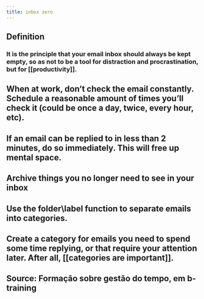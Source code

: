 ```yaml
---
title: inbox zero
---
```


## Definition
### It is the principle that your email inbox should always be kept empty, so as not to be a tool for distraction and procrastination, but for [[productivity]].
## When at work, don’t check the email constantly. Schedule a reasonable amount of times you’ll check it (could be once a day, twice, every hour, etc).
## If an email can be replied to in less than 2 minutes, do so immediately. This will free up mental space.
## Archive things you no longer need to see in your inbox
## Use the folder\label function to separate emails into categories.
## Create a category for emails you need to spend some time replying, or that require your attention later. After all, [[categories are important]].
## Source: Formação sobre gestão do tempo, em b-training
